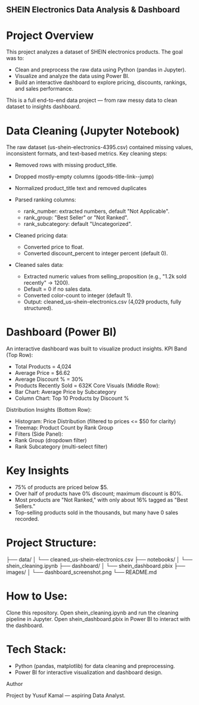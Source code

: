 ## SHEIN Electronics Data Analysis & Dashboard
# Project Overview

This project analyzes a dataset of SHEIN electronics products. The goal was to:

- Clean and preprocess the raw data using Python (pandas in Jupyter).
- Visualize and analyze the data using Power BI.
- Build an interactive dashboard to explore pricing, discounts, rankings, and sales performance.

This is a full end-to-end data project — from raw messy data to clean dataset to insights dashboard.

# Data Cleaning (Jupyter Notebook)

The raw dataset (us-shein-electronics-4395.csv) contained missing values, inconsistent formats, and text-based metrics. Key cleaning steps:

- Removed rows with missing product_title.
- Dropped mostly-empty columns (goods-title-link--jump)
- Normalized product_title text and removed duplicates
- Parsed ranking columns:

  - rank_number: extracted numbers, default "Not Applicable".
  - rank_group: "Best Seller" or "Not Ranked".
  - rank_subcategory: default "Uncategorized".

- Cleaned pricing data:
  - Converted price to float.
  - Converted discount_percent to integer percent (default 0).
- Cleaned sales data:

  - Extracted numeric values from selling_proposition (e.g., "1.2k sold recently" -> 1200).
  - Default = 0 if no sales data.
  - Converted color-count to integer (default 1).
  - Output: cleaned_us-shein-electronics.csv (4,029 products, fully structured).

# Dashboard (Power BI)




An interactive dashboard was built to visualize product insights.
KPI Band (Top Row):
  - Total Products = 4,024
  - Average Price = $6.62
  - Average Discount % = 30%
  - Products Recently Sold = 632K
Core Visuals (Middle Row):
  - Bar Chart: Average Price by Subcategory
  - Column Chart: Top 10 Products by Discount %
  
Distribution Insights (Bottom Row):
  - Histogram: Price Distribution (filtered to prices <= $50 for clarity)
  - Treemap: Product Count by Rank Group
  - Filters (Side Panel):
  - Rank Group (dropdown filter)
  - Rank Subcategory (multi-select filter)

# Key Insights
- 75% of products are priced below $5.
- Over half of products have 0% discount; maximum discount is 80%.
- Most products are "Not Ranked," with only about 16% tagged as "Best Sellers."
- Top-selling products sold in the thousands, but many have 0 sales recorded.

# Project Structure:
├── data/
│   └── cleaned_us-shein-electronics.csv
├── notebooks/
│   └── shein_cleaning.ipynb
├── dashboard/
│   └── shein_dashboard.pbix
├── images/
│   └── dashboard_screenshot.png
└── README.md

# How to Use:
Clone this repository.
Open shein_cleaning.ipynb and run the cleaning pipeline in Jupyter.
Open shein_dashboard.pbix in Power BI to interact with the dashboard.

# Tech Stack:
- Python (pandas, matplotlib) for data cleaning and preprocessing.
- Power BI for interactive visualization and dashboard design.

Author

Project by Yusuf Kamal — aspiring Data Analyst.
